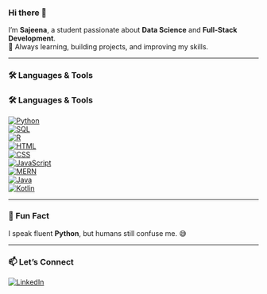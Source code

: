 ### Hi there 👋

I’m **Sajeena**, a student passionate about **Data Science** and **Full-Stack Development**.  
🌱 Always learning, building projects, and improving my skills.

---

### 🛠️ Languages & Tools
### 🛠️ Languages & Tools

[![Python](https://img.shields.io/badge/Python-3776AB?style=for-the-badge&logo=python&logoColor=white)](https://www.python.org/)  
[![SQL](https://img.shields.io/badge/SQL-003B57?style=for-the-badge&logo=postgresql&logoColor=white)](https://www.postgresql.org/)  
[![R](https://img.shields.io/badge/R-276DC3?style=for-the-badge&logo=r&logoColor=white)](https://www.r-project.org/)  
[![HTML](https://img.shields.io/badge/HTML-E34F26?style=for-the-badge&logo=html5&logoColor=white)](https://developer.mozilla.org/en-US/docs/Web/HTML)  
[![CSS](https://img.shields.io/badge/CSS-1572B6?style=for-the-badge&logo=css3&logoColor=white)](https://developer.mozilla.org/en-US/docs/Web/CSS)  
[![JavaScript](https://img.shields.io/badge/JavaScript-F7DF1E?style=for-the-badge&logo=javascript&logoColor=black)](https://developer.mozilla.org/en-US/docs/Web/JavaScript)  
[![MERN](https://img.shields.io/badge/MERN-007ACC?style=for-the-badge&logo=react&logoColor=white)](https://reactjs.org/)  
[![Java](https://img.shields.io/badge/Java-007396?style=for-the-badge&logo=java&logoColor=white)](https://www.java.com/)  
[![Kotlin](https://img.shields.io/badge/Kotlin-0095D5?style=for-the-badge&logo=kotlin&logoColor=white)](https://kotlinlang.org/)


---

### 🌟 Fun Fact
I speak fluent **Python**, but humans still confuse me. 😅

---

### 📫 Let’s Connect
[![LinkedIn](https://img.shields.io/badge/LinkedIn-Sajeena-blue?style=for-the-badge&logo=linkedin)](https://www.linkedin.com/in/sajeena-mahotra/)




